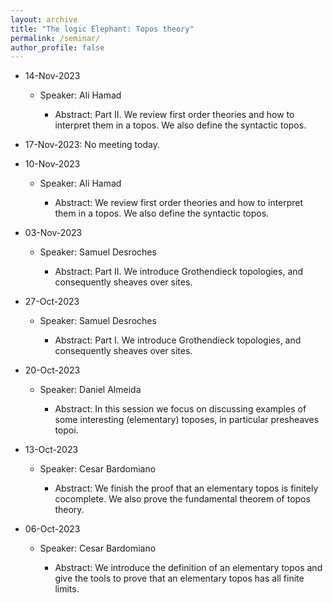 ```yaml
---
layout: archive
title: "The logic Elephant: Topos theory"
permalink: /seminar/
author_profile: false
---
```



- 14-Nov-2023

    + Speaker: Ali Hamad

        * Abstract: Part II. We review first order theories and how to interpret them in a topos. We also define the syntactic topos.

- 17-Nov-2023: No meeting today.

- 10-Nov-2023

    + Speaker: Ali Hamad

        * Abstract: We review first order theories and how to interpret them in a topos. We also define the syntactic topos. 

- 03-Nov-2023

    + Speaker: Samuel Desroches

        * Abstract: Part II. We introduce Grothendieck topologies, and consequently sheaves over sites.

- 27-Oct-2023

    + Speaker: Samuel Desroches

        * Abstract: Part I. We introduce Grothendieck topologies, and consequently sheaves over sites.

- 20-Oct-2023

    + Speaker: Daniel Almeida

        * Abstract: In this session we focus on discussing examples of some interesting (elementary) toposes, in particular presheaves topoi.

- 13-Oct-2023

    + Speaker: Cesar Bardomiano

        * Abstract: We finish the proof that an elementary topos is finitely cocomplete. We also prove the fundamental
            theorem of topos theory.

- 06-Oct-2023

    + Speaker: Cesar Bardomiano

        * Abstract: We introduce the definition of an elementary topos and give the tools to prove that an elementary
            topos has all finite limits.